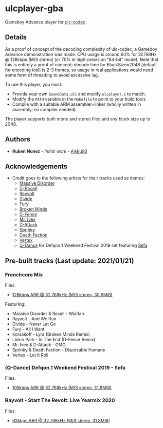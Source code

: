 # ulcplayer-gba
Gameboy Advance player for [ulc-codec](https://github.com/Aikku93/ulc-codec).

## Details

As a proof of concept of the decoding complexity of ulc-codec, a Gameboy Advance demonstration was made. CPU usage is around 60% for 32768Hz @ 128kbps (M/S stereo) (or 70% in high-precision "64-bit" mode). Note that this is entirely a proof of concept; decode time for BlockSize=2048 (default for encoding tool) is 2-3 frames, so usage in real applications would need some form of threading to avoid excessive lag.

To use this player, you must:
* Provide your own ```SoundData.ulc``` and modify ```ulcplayer.s``` to match.
* Modify the ```PATH``` variable in the ```Makefile``` to point to your build tools
* Compile with a suitable ARM assembler+linker (wholly written in assembly; no compiler needed)

The player supports both mono and stereo files and any block size up to 2048.

## Authors
* **Ruben Nunez** - *Initial work* - [Aikku93](https://github.com/Aikku93)

## Acknowledgements
* Credit goes to the following artists for their tracks used as demos:
  * [Massive Disorder](https://music.youtube.com/channel/UCh0Wpik492k20CGDdO-oMxw)
  * [Dj Rosell](https://music.youtube.com/channel/UCYtG8dK4NRvaO5qzJbD1_cg)
  * [Rayvolt](https://music.youtube.com/channel/UCUCZojA3_kduHSK_-bmYSAA)
  * [Divide](https://music.youtube.com/channel/UC9hoh7Hnqj2dfoZS-nTriHA)
  * [Fury](https://music.youtube.com/channel/UC_S8_99gWKSex7VnolJSRoQ)
  * [Broken Minds](https://music.youtube.com/channel/UCAGgywXWpRmXFP5bCSWr2Wg)
  * [D-Fence](https://music.youtube.com/channel/UCYWaI0YFInBINNgeKUeUgLg)
  * [Mr. Ivex](https://music.youtube.com/channel/UCsrWJSnK1ZryH-92x00a4uA)
  * [D-Attack](https://music.youtube.com/channel/UCX3df7M01uW8ET0554TdQeg)
  * [Sprinky](https://music.youtube.com/channel/UCYyRu41eHt787jvvgROnY9g)
  * [Death Faction](https://www.hardtunes.com/artists/death-faction)
  * [Vertex](https://music.youtube.com/channel/UCtRTO5SOpUJvfyZD43ZTxYQ)
  * [Q-Dance](https://www.q-dance.com/) for Defqon.1 Weekend Festival 2019 set featuring [Sefa](https://djsefa.com/)

## Pre-built tracks (Last update: 2021/01/21)

### Frenchcore Mix

Files:
* [128kbps ABR @ 32.768kHz (M/S stereo, 30.6MiB)](https://www.mediafire.com/file/rjrdv9joq0558xq/file)

Featuring:
* Massive Disorder & Rosell - Widifan
* Rayvolt - And We Run
* Divide - Never Let Go
* Fury - All I Want
* Korsakoff - Lyra (Broken Minds Remix)
* Linkin Park - In The End (D-Fence Remix)
* Mr. Ivex & D-Attack - OMG
* Sprinky & Death Faction - Disposable Humans
* Vertex - Let It Roll

### (Q-Dance) Defqon.1 Weekend Festival 2019 - Sefa

Files:
* [105kbps ABR @ 32.768kHz (M/S stereo, 31.8MiB)](https://www.mediafire.com/file/ve1xtc6e11ge09h/file)

### Rayvolt - Start The Revolt: Live Yearmix 2020

Files:
* [63kbps ABR @ 32.768kHz (M/S stereo, 31.8MiB)](https://www.mediafire.com/file/khi0dtx0ifgo9ql/file)
